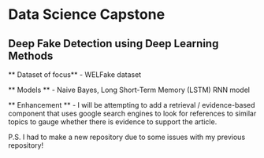 # Data Science Capstone
## Deep Fake Detection using Deep Learning Methods 

** Dataset of focus**  - WELFake dataset

** Models ** - Naive Bayes, Long Short-Term Memory (LSTM) RNN model 

** Enhancement ** - I will be attempting to add a retrieval / evidence-based component that uses google search engines to look for references to similar topics to gauge whether there is evidence to support the article. 


P.S. 
I had to make a new repository due to some issues with my previous repository! 
